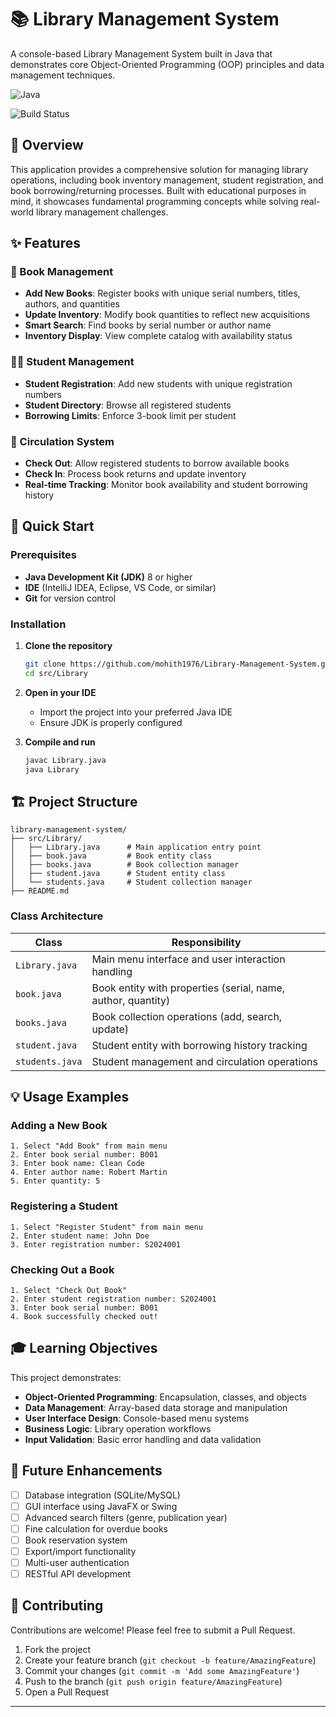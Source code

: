 # 📚 Library Management System

A console-based Library Management System built in Java that demonstrates core Object-Oriented Programming (OOP) principles and data management techniques.

![Java](https://img.shields.io/badge/Java-ED8B00?style=for-the-badge&logo=openjdk&logoColor=white)

![Build Status](https://img.shields.io/badge/Build-Passing-brightgreen)

## 🎯 Overview

This application provides a comprehensive solution for managing library operations, including book inventory management, student registration, and book borrowing/returning processes. Built with educational purposes in mind, it showcases fundamental programming concepts while solving real-world library management challenges.

## ✨ Features

### 📖 Book Management
- **Add New Books**: Register books with unique serial numbers, titles, authors, and quantities
- **Update Inventory**: Modify book quantities to reflect new acquisitions
- **Smart Search**: Find books by serial number or author name
- **Inventory Display**: View complete catalog with availability status

### 👨‍🎓 Student Management  
- **Student Registration**: Add new students with unique registration numbers
- **Student Directory**: Browse all registered students
- **Borrowing Limits**: Enforce 3-book limit per student

### 🔄 Circulation System
- **Check Out**: Allow registered students to borrow available books
- **Check In**: Process book returns and update inventory
- **Real-time Tracking**: Monitor book availability and student borrowing history

## 🚀 Quick Start

### Prerequisites
- **Java Development Kit (JDK)** 8 or higher
- **IDE** (IntelliJ IDEA, Eclipse, VS Code, or similar)
- **Git** for version control

### Installation

1. **Clone the repository**
   ```bash
   git clone https://github.com/mohith1976/Library-Management-System.git
   cd src/Library
   ```

2. **Open in your IDE**
   - Import the project into your preferred Java IDE
   - Ensure JDK is properly configured

3. **Compile and run**
   ```bash
   javac Library.java
   java Library
   ```

## 🏗️ Project Structure

```
library-management-system/
├── src/Library/
│   ├── Library.java      # Main application entry point
│   ├── book.java         # Book entity class
│   ├── books.java        # Book collection manager
│   ├── student.java      # Student entity class
│   └── students.java     # Student collection manager
├── README.md

```

### Class Architecture

| Class | Responsibility |
|-------|----------------|
| `Library.java` | Main menu interface and user interaction handling |
| `book.java` | Book entity with properties (serial, name, author, quantity) |
| `books.java` | Book collection operations (add, search, update) |
| `student.java` | Student entity with borrowing history tracking |
| `students.java` | Student management and circulation operations |

## 💡 Usage Examples

### Adding a New Book
```
1. Select "Add Book" from main menu
2. Enter book serial number: B001
3. Enter book name: Clean Code
4. Enter author name: Robert Martin
5. Enter quantity: 5
```

### Registering a Student
```
1. Select "Register Student" from main menu
2. Enter student name: John Doe
3. Enter registration number: S2024001
```

### Checking Out a Book
```
1. Select "Check Out Book"
2. Enter student registration number: S2024001
3. Enter book serial number: B001
4. Book successfully checked out!
```

## 🎓 Learning Objectives

This project demonstrates:
- **Object-Oriented Programming**: Encapsulation, classes, and objects
- **Data Management**: Array-based data storage and manipulation
- **User Interface Design**: Console-based menu systems
- **Business Logic**: Library operation workflows
- **Input Validation**: Basic error handling and data validation

## 🔧 Future Enhancements

- [ ] Database integration (SQLite/MySQL)
- [ ] GUI interface using JavaFX or Swing
- [ ] Advanced search filters (genre, publication year)
- [ ] Fine calculation for overdue books
- [ ] Book reservation system
- [ ] Export/import functionality
- [ ] Multi-user authentication
- [ ] RESTful API development

## 🤝 Contributing

Contributions are welcome! Please feel free to submit a Pull Request.

1. Fork the project
2. Create your feature branch (`git checkout -b feature/AmazingFeature`)
3. Commit your changes (`git commit -m 'Add some AmazingFeature'`)
4. Push to the branch (`git push origin feature/AmazingFeature`)
5. Open a Pull Request






---
